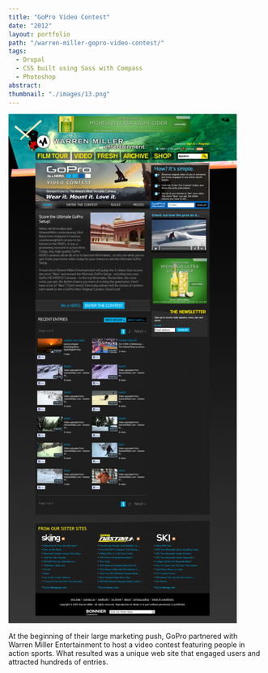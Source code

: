 ```yaml
---
title: "GoPro Video Contest"
date: "2012"
layout: portfolio
path: "/warren-miller-gopro-video-contest/"
tags:
  - Drupal
  - CSS built using Sass with Compass
  - Photoshop
abstract: 
thumbnail: "./images/13.png"
---
```

![](./images/13.png)

At the beginning of their large marketing push, GoPro partnered with Warren Miller Entertainment to host a video contest featuring people in action sports. What resulted was a unique web site that engaged users and attracted hundreds of entries.